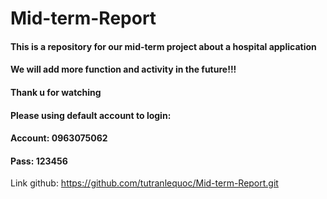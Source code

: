 # Mid-term-Report
#### This is a repository for our mid-term project about a hospital application
#### We will add more function and activity in the future!!!
#### Thank u for watching
#### Please using default account to login: 
#### Account: 0963075062 
#### Pass: 123456
Link github: https://github.com/tutranlequoc/Mid-term-Report.git
